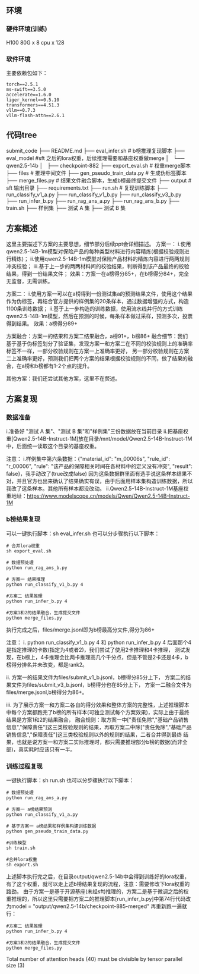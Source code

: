 ## 环境
### 硬件环境(训练)
H100 80G x 8
cpu x 128

### 软件环境
主要依赖包如下：
```
torch==2.5.1
ms-swift==3.5.0
accelerate==1.6.0
liger_kernel==0.5.10
transformers==4.51.3
vllm==0.7.3
vllm-flash-attn==2.6.1
```

## 代码tree
submit_code
├── README.md
├── eval_infer.sh  # b榜推理复现脚本
├── eval_model  #sft 之后的lora权重，后续推理需要和基座权重做merge
│   └── qwen2.5-14b
│       ├── checkpoint-882
├── export_eval.sh   # 权重merge脚本 
├── files   # 推理中间文件
├── gen_pseudo_train_data.py   # 生成伪标签脚本
├── merge_files.py   # 结果文件融合脚本，生成b榜最终提交文件
├── output   # sft 输出目录
├── requirements.txt
├── run.sh   # 复现训练脚本
├── run_classify_v1_a.py
├── run_classify_v1_b.py
├── run_classify_v3_b.py
├── run_infer_b.py
├── run_rag_ans_a.py
├── run_rag_ans_b.py
├── train.sh
├── 样例集
├── 测试 A 集
├── 测试 B 集


## 方案概述
这里主要描述下方案的主要思想，细节部分后续ppt会详细描述。
方案一：
i.使用qwen2.5-14B-1m模型对保险产品的每种类型材料进行内容精炼(根据校验规则进行精炼)；
ii.使用qwen2.5-14B-1m模型对保险产品材料的精炼内容进行两两规则冲突校验；
iii.基于上一步的两两材料间的校验结果，判断得到该产品最终的校验结果，得到一份结果文件；
效果：方案一在a榜得分85+，在b榜得分84+，完全无监督，无需训练。

方案二：
i.使用方案一可以在a榜得到一份测试集a的预测结果文件，使用这个结果作为伪标签，再结合官方提供的样例集的20条样本，通过数据增强的方式，构造1100条训练数据；
ii.基于上一步构造的训练数据，使用流水线并行的方式训练qwen2.5-14B-1m模型，然后在预测的时候，每条样本做过采样，预测多次，投票得到结果。
效果：a榜得分89+

方案融合：方案一的结果和方案二结果融合，a榜91+，b榜86+
融合细节：我们基于基于伪标签划分了验证集，发现方案一和方案二在不同的校验规则上的准确率标签不一样，一部分校验规则在方案一上准确率更好，
另一部分校验规则在方案二上准确率更好，预测我们把两个方案的结果根据校验规则的不同，做了结果的融合，在a榜和b榜都有1-2个点的提升。

其他方案：我们还尝试其他方案，这里不在赘述。

## 方案复现
### 数据准备
i.准备好 "测试 A 集"、"测试 B 集"和"样例集"三份数据放在当前目录
ii.把基座权重[Qwen2.5-14B-Instruct-1M]放在目录/mnt/model/Qwen2.5-14B-Instruct-1M中，后面统一读取这个目录的基座权重。

注意：
i.样例集中第六条数据：{"material_id": "m_00006s", "rule_id": "r_00006", "rule": "该产品的保障相关时间在各材料中的定义没有冲突", "result": false}，我手动改了(true改成false)
因为这条数据群里面有选手说这条样本结果不对，并且官方也出来确认了结果确实有误，由于后面用样本集构造训练数据，所以我改了这条样本。其他所有样本都没改动。
ii.Qwen2.5-14B-Instruct-1M基座权重地址：https://www.modelscope.cn/models/Qwen/Qwen2.5-14B-Instruct-1M

### b榜结果复现
可以一键执行脚本：sh eval_infer.sh
也可以分步骤执行以下脚本：
```
# 合并lora权重
sh export_eval.sh

# 数据预处理
python run_rag_ans_b.py

# 方案一 结果推理
python run_classify_v1_b.py 4

#方案二 结果推理
python run_infer_b.py 4

#方案1和2的结果融合，生成提交文件
python merge_files.py
```
执行完成之后，files/merge.jsonl即为b榜最高分文件,得分为86+

注意：
i. python run_classify_v1_b.py 4 和 python run_infer_b.py 4  后面那个4是指定推理的卡数(指定为4或者2)，我们尝试了使用2卡推理和4卡推理，
    测试发现，在b榜上，4卡推理会比两卡推理高几个千分点，但是不管是2卡还是4卡，b榜得分排名并未改变，都是rank2。
    
ii. 方案一的结果文件为files/submit_v1_b.jsonl，b榜得分85分上下，
    方案二的结果文件为files/submit_v3_b.jsonl，b榜得分也在85分上下，
    方案一二融合文件为files/merge.jsonl,b榜得分为86+。

iii. 为了展示方案一和方案二各自的得分效果和整体方案的完整性，上述推理脚本中每个方案都跑完了b榜的所有样本(可独立测试每个方案效果)，实际上由于最终结果是方案1和2的结果融合，
融合规则：取方案一中["责任免除","基础产品销售信息","保障责任"]这三类校验规则的结果，再取方案二中除["责任免除","基础产品销售信息","保障责任"]这三类校验规则以外的规则的结果，二者合并得到最终
结果，也就是说方案一和方案二实际推理时，都只需要推理部分b榜的数据(而非全部)，真实耗时应该只有一半。


### 训练过程复现
一键执行脚本：sh run.sh
也可以分步骤执行以下脚本：
```
# 数据预处理
python run_rag_ans_a.py

# 方案一 a榜结果预测
python run_classify_v1_a.py

# 基于方案一 a榜结果和样例集构建训练数据
python gen_pseudo_train_data.py

#训练模型
sh train.sh

#合并lora权重
sh export.sh
```
上述脚本执行完之后，在目录output/qwen2.5-14b中会得到训练好的lora权重，有了这个权重，就可以走上述b榜结果复现的流程，注意：需要修改下lora权重的路劲。
由于方案一是基于开源基座(未经sft)推理的，方案二是基于微调之后的权重推理的，所以这里只需要把方案二的推理脚本[run_infer_b.py]中第74行代码改为model = "output/qwen2.5-14b/checkpoint-885-merged"
再重新跑一遍就行：
```
#方案二 结果推理
python run_infer_b.py 4

#方案1和2的结果融合，生成提交文件
python merge_files.py
```





















Total number of attention heads (40) must be divisible by tensor parallel size (3)